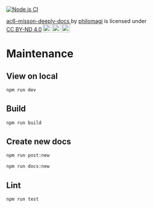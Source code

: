[![Node.js CI](https://github.com/tooppoo/ac6-misson-deeply-docs/actions/workflows/node.js.yml/badge.svg)](https://github.com/tooppoo/ac6-misson-deeply-docs/actions/workflows/node.js.yml)
 
 <p xmlns:cc="http://creativecommons.org/ns#" xmlns:dct="http://purl.org/dc/terms/"><a property="dct:title" rel="cc:attributionURL" href="https://github.com/tooppoo/ac6-misson-deeply-docs"> ac6-misson-deeply-docs </a> by <a rel="cc:attributionURL dct:creator" property="cc:attributionName" href="https://twitter.com/Philomagi">philomagi</a> is licensed under <a href="https://creativecommons.org/licenses/by-nd/4.0/?ref=chooser-v1" target="_blank" rel="license noopener noreferrer" style="display:inline-block;">CC BY-ND 4.0<img style="height:22px!important;margin-left:3px;vertical-align:text-bottom;" src="https://mirrors.creativecommons.org/presskit/icons/cc.svg?ref=chooser-v1" alt=""><img style="height:22px!important;margin-left:3px;vertical-align:text-bottom;" src="https://mirrors.creativecommons.org/presskit/icons/by.svg?ref=chooser-v1" alt=""><img style="height:22px!important;margin-left:3px;vertical-align:text-bottom;" src="https://mirrors.creativecommons.org/presskit/icons/nd.svg?ref=chooser-v1" alt=""></a></p> 

# Maintenance
## View on local
```sh
npm run dev
```

## Build
```sh
npm run build
```

## Create new docs
```sh
npm run post:new
```
```sh
npm run docs:new
```

## Lint
```sh
npm run test
```